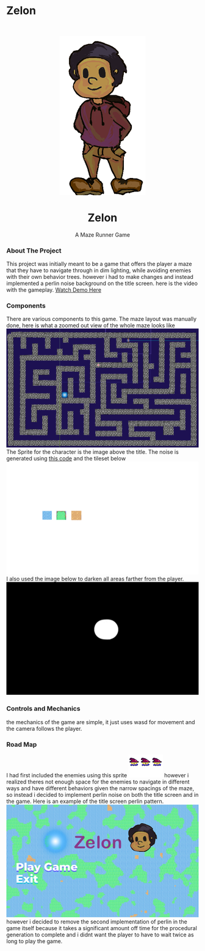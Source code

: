 # Zelon
 
<br />
<p align="center">
  <a href="https://github.com/TinsaeK/Zelon">
    <img src="players2.png" alt="Logo" width="226" height="416">
  </a>

  <h1 align="center">Zelon</h1>

  <p align="center">
    A Maze Runner Game
    <br />
  </p>
</p>

<h3> About The Project</h3>
This project was initially meant to be a game that offers the player a maze that they have to navigate through in dim lighting, while avoiding enemies with their own behavior trees. however i had to make changes and instead implemented a perlin noise background on the title screen. here is the video with the gameplay.
<a href="https://youtu.be/tnhgFXnAku0">Watch Demo Here</a>

<h3> Components</h3>
There are various components to this game. The maze layout was manually done, here is what a zoomed out view of the whole maze looks like
<img src="https://github.com/TinsaeK/Zelon/blob/main/mazelayout.PNG">
 The Sprite for the character is the image above the title. The noise is generated using <a href="https://github.com/TinsaeK/Zelon/blob/main/perlin.gd">this code</a> and the tileset below
<img src="https://github.com/TinsaeK/Zelon/blob/main/tileses.png">
I also used the image below to darken all areas farther from the player. 
<img src="https://github.com/TinsaeK/Zelon/blob/main/light.png">
<h3> Controls and Mechanics</h3>
the mechanics of the game are simple, it just uses wasd for movement and the camera follows the player.
<h3> Road Map</h3>
I had first included the enemies using this sprite
<img src="https://github.com/TinsaeK/Zelon/blob/main/warbler.gif">
however i realized theres not enough space for the enemies to navigate in different ways and have different behaviors given the narrow spacings of the maze, so instead i decided to implement perlin noise on both the title screen and in the game. Here is an example of the title screen perlin pattern.
<img src="https://github.com/TinsaeK/Zelon/blob/main/titlepageexample.png">
however i decided to remove the second implementation of perlin in the game itself because it takes a significant amount off time for the procedural generation to complete and i didnt want the player to have to wait twice as long to play the game.

